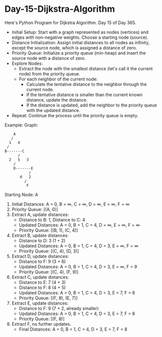 # Day-15-Dijkstra-Algorithm
Here's Python Program for Dijkstra Algorithm. Day 15 of Day 365.
- Initial Setup: Start with a graph represented as nodes (vertices) and edges with non-negative weights. Choose a starting node (source).
- Distance Initialization: Assign initial distances to all nodes as infinity, except the source node, which is assigned a distance of zero.
- Priority Queue: Initialize a priority queue (min-heap) and insert the source node with a distance of zero.
- Explore Nodes:
  - Extract the node with the smallest distance (let's call it the current node) from the priority queue.
  - For each neighbor of the current node:
    - Calculate the tentative distance to the neighbor through the current node.
    - If the tentative distance is smaller than the current known distance, update the distance.
    - If the distance is updated, add the neighbor to the priority queue with the updated distance.
- Repeat: Continue the process until the priority queue is empty.

Example:
Graph:

```
    A
   / 
  1   4
 /     
B-------C
      / 
  2   5   3
    /     
    D-------E
           /
       6   2
         /
          F
```

Starting Node: A

1. Initial Distances: A = 0, B = ∞, C = ∞, D = ∞, E = ∞, F = ∞
2. Priority Queue: [(A, 0)]
3. Extract A, update distances:
   - Distance to B: 1, Distance to C: 4
   - Updated Distances: A = 0, B = 1, C = 4, D = ∞, E = ∞, F = ∞
   - Priority Queue: [(B, 1), (C, 4)]
4. Extract B, update distances:
   - Distance to D: 3 (1 + 2)
   - Updated Distances: A = 0, B = 1, C = 4, D = 3, E = ∞, F = ∞
   - Priority Queue: [(C, 4), (D, 3)]
5. Extract D, update distances:
   - Distance to F: 9 (3 + 6)
   - Updated Distances: A = 0, B = 1, C = 4, D = 3, E = ∞, F = 9
   - Priority Queue: [(C, 4), (F, 9)]
6. Extract C, update distances:
   - Distance to E: 7 (4 + 3)
   - Distance to F: 8 (4 + 5)
   - Updated Distances: A = 0, B = 1, C = 4, D = 3, E = 7, F = 8
   - Priority Queue: [(F, 8), (E, 7)]
7. Extract E, update distances:
   - Distance to F: 9 (7 + 2, already smaller)
   - Updated Distances: A = 0, B = 1, C = 4, D = 3, E = 7, F = 8
   - Priority Queue: [(F, 8)]
8. Extract F, no further updates.
   - Final Distances: A = 0, B = 1, C = 4, D = 3, E = 7, F = 8
